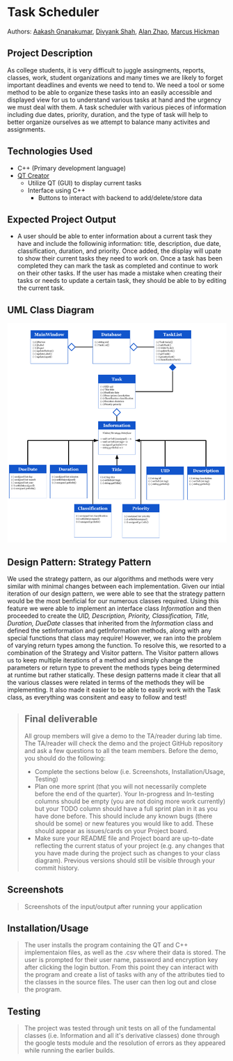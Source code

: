 # Task Scheduler
 
 Authors: [Aakash Gnanakumar](https://github.com/Aakash-agnan001), [Divyank Shah](https://github.com/shahdivyank), [Alan Zhao](https://github.com/azhao036), [Marcus Hickman](https://github.com/MarcusAHickman)
 
## Project Description
As college students, it is very difficult to juggle assingments, reports, classes, work, student organizations and many times we are likely to forget important deadlines and events we need to tend to. We need a tool or some method to be able to organize these tasks into an easily accessible and displayed view for us to understand various tasks at hand and the urgency we must deal with them. A task scheduler with various pieces of information including due dates, priority, duration, and the type of task will help to better organize ourselves as we attempt to balance many activites and assignments.  

## Technologies Used
* C++ (Primary development language)
* [QT Creator](https://www.qt.io)
    * Utilize QT (GUI) to display current tasks
    * Interface using C++ 
        * Buttons to interact with backend to add/delete/store data

## Expected Project Output
* A user should be able to enter information about a current task they have and include the followinig information: title, description, due date, classification, duration, and priority. Once added, the display will upate to show their current tasks they need to work on. Once a task has been completed they can mark the task as completed and continue to work on their other tasks. If the user has made a mistake when creating their tasks or needs to update a certain task, they should be able to by editing the current task. 

## UML Class Diagram
<img src="images/UML_Diagram.png">
 
## Design Pattern: Strategy Pattern
We used the strategy pattern, as our algorithms and methods were very similar with minimal changes between each implementation. Given our intial iteration of our design pattern, we were able to see that the strategy pattern would be the most benficial for our numerous classes required. Using this feature we were able to implement an interface class <i>Information</i> and then proceeded to create the <i>UID, Description, Priority, Classification, Title, Duration, DueDate</i> classes that inherited from the <i>Information</i> class and defined the setInformation and getInformation methods, along with any special functions that class may require! However, we ran into the problem of varying return types among the function. To resolve this, we resorted to a combination of the Strategy and Visitor pattern. The Visitor pattern allows us to keep multiple iterations of a method and simply change the parameters or return type to prevent the methods types being determined at runtime but rather statically. These design patterns made it clear that all the various classes were related in terms of the methods they will be implementing. It also made it easier to be able to easily work with the Task class, as everything was consitent and easy to follow and test! 
 
 > ## Final deliverable
 > All group members will give a demo to the TA/reader during lab time. The TA/reader will check the demo and the project GitHub repository and ask a few questions to all the team members. 
 > Before the demo, you should do the following:
 > * Complete the sections below (i.e. Screenshots, Installation/Usage, Testing)
 > * Plan one more sprint (that you will not necessarily complete before the end of the quarter). Your In-progress and In-testing columns should be empty (you are not doing more work currently) but your TODO column should have a full sprint plan in it as you have done before. This should include any known bugs (there should be some) or new features you would like to add. These should appear as issues/cards on your Project board.
 > * Make sure your README file and Project board are up-to-date reflecting the current status of your project (e.g. any changes that you have made during the project such as changes to your class diagram). Previous versions should still be visible through your commit history. 
 
 ## Screenshots
 > Screenshots of the input/output after running your application
 ## Installation/Usage
 > The user installs the program containing the QT and C++ implementaion files, as well as the .csv where their data is stored. The user is prompted for their user name, password and encryption key after clicking the login button. From this point they can interact with the program and create a list of tasks with any of the attributes tied to the classes in the source files. The user can then log out and close the program. 
 ## Testing
 > The project was tested through unit tests on all of the fundamental classes (i.e. Information and all it's derivative classes) done through the google tests module and the resolution of errors as they appeared while running the earlier builds.
 
